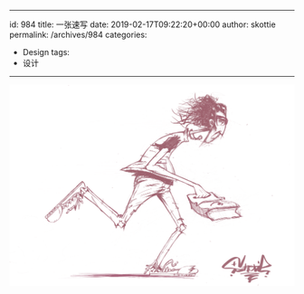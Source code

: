 
---
id: 984
title: 一张速写
date: 2019-02-17T09:22:20+00:00
author: skottie
permalink: /archives/984
categories:
  - Design
tags:
  - 设计
---
![01](/wp-content/uploads/2019/02/IMG_0005.png)
